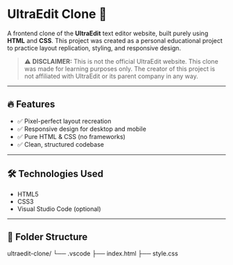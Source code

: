 # UltraEdit Clone 🔧

A frontend clone of the **UltraEdit** text editor website, built purely using **HTML** and **CSS**. This project was created as a personal educational project to practice layout replication, styling, and responsive design.

> ⚠️ **DISCLAIMER:** This is not the official UltraEdit website. This clone was made for learning purposes only. The creator of this project is not affiliated with UltraEdit or its parent company in any way.

---

## 🔥 Features

- ✅ Pixel-perfect layout recreation
- ✅ Responsive design for desktop and mobile
- ✅ Pure HTML & CSS (no frameworks)
- ✅ Clean, structured codebase

---

## 🛠️ Technologies Used

- HTML5  
- CSS3  
- Visual Studio Code (optional)  

---

## 📁 Folder Structure

ultraedit-clone/
└── .vscode
├── index.html
├── style.css

